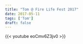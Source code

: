 ```yaml
---
title: "Tom @ Fire Life Fest 2017"
date: 2017-05-11
tags: ['Tom']
draft: false
---
```

{{< youtube eoCmv6Z3jv0 >}}

